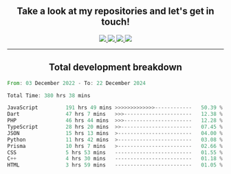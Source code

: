 <h2 align="center">
  Take a look at my repositories and let's get in touch!
</h2>
<p align="center">
  <a href="https://www.instagram.com/rayhanarkan?igsh=MXM3dHhmMTZ3ZWVsaA==">
    <img src="https://img.icons8.com/material-outlined/30/689d6a/instagram.png"/>
  </a>
  <a href="https://www.linkedin.com/in/rayhanarkan/">
    <img src="https://img.icons8.com/material-outlined/30/689d6a/linkedin.png"/>
  </a>
  <a href="">
    <img src="https://img.icons8.com/material-outlined/30/689d6a/geography.png"/>
  </a>
  <a href="mailto:rayhanarkan30@gmail.com">
    <img src="https://img.icons8.com/material-outlined/30/689d6a/email.png"/>
  </a>
</p>

---

<h2 align="center">Total development breakdown</h2>

<p align="center">
<!--START_SECTION:waka-->

```rust
From: 03 December 2022 - To: 22 December 2024

Total Time: 380 hrs 38 mins

JavaScript         191 hrs 49 mins >>>>>>>>>>>>>------------   50.39 %
Dart               47 hrs 7 mins   >>>----------------------   12.38 %
PHP                46 hrs 44 mins  >>>----------------------   12.28 %
TypeScript         28 hrs 20 mins  >>-----------------------   07.45 %
JSON               15 hrs 13 mins  >------------------------   04.00 %
Python             11 hrs 42 mins  >------------------------   03.08 %
Prisma             10 hrs 7 mins   >------------------------   02.66 %
CSS                5 hrs 53 mins   -------------------------   01.55 %
C++                4 hrs 30 mins   -------------------------   01.18 %
HTML               3 hrs 59 mins   -------------------------   01.05 %
```

<!--END_SECTION:waka-->
</p>
